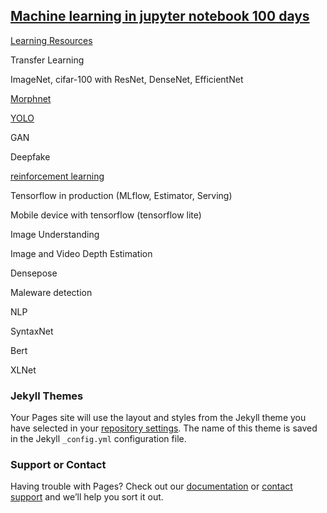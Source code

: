 ## [Machine learning in jupyter notebook 100 days](https://epadam.github.io/machine-learning-with-jupyter-notebook-100-days/)

[Learning Resources](learning_resources.md)

Transfer Learning

ImageNet, cifar-100 with ResNet, DenseNet, EfficientNet

[Morphnet](Morphnet.ipynb)

[YOLO](YOLO.ipynb)

GAN

Deepfake

[reinforcement learning](reinforcement_learning.ipynb)

Tensorflow in production (MLflow, Estimator, Serving)

Mobile device with tensorflow (tensorflow lite)

Image Understanding

Image and Video Depth Estimation

Densepose

Maleware detection




NLP

SyntaxNet

Bert 

XLNet




### Jekyll Themes

Your Pages site will use the layout and styles from the Jekyll theme you have selected in your [repository settings](https://github.com/epadam/machine-learning-with-jupyter-notebook-100-days/settings). The name of this theme is saved in the Jekyll `_config.yml` configuration file.

### Support or Contact

Having trouble with Pages? Check out our [documentation](https://help.github.com/categories/github-pages-basics/) or [contact support](https://github.com/contact) and we’ll help you sort it out.
